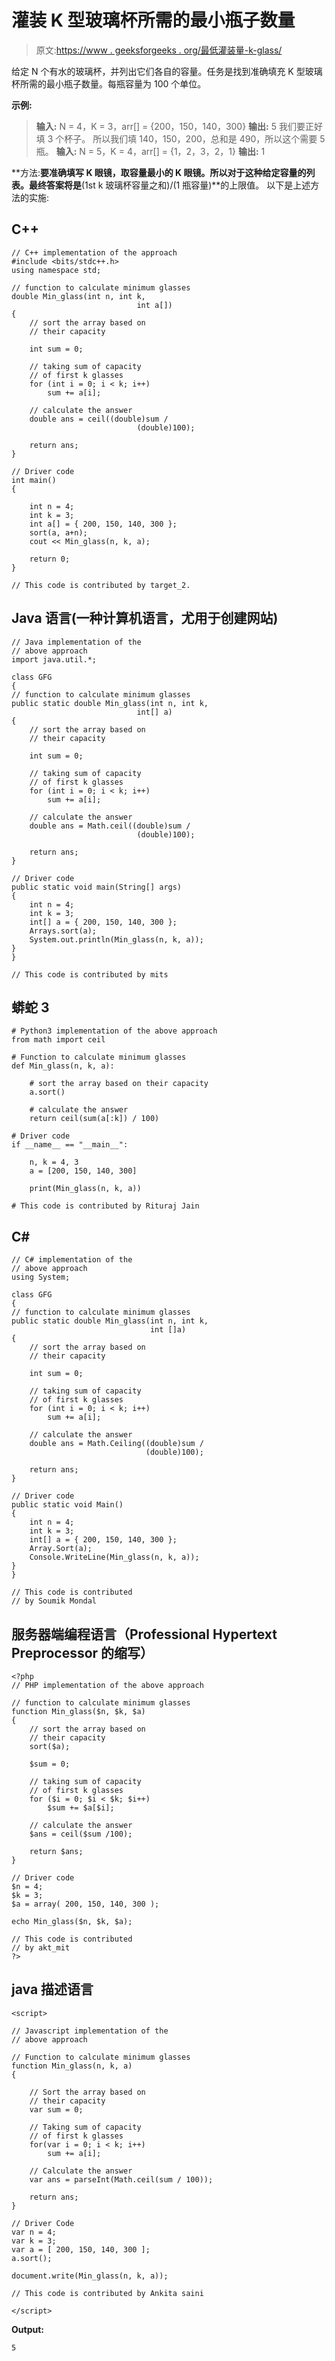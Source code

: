 # 灌装 K 型玻璃杯所需的最小瓶子数量

> 原文:[https://www . geeksforgeeks . org/最低灌装量-k-glass/](https://www.geeksforgeeks.org/minimum-number-of-bottles-required-to-fill-k-glasses/)

给定 N 个有水的玻璃杯，并列出它们各自的容量。任务是找到准确填充 K 型玻璃杯所需的最小瓶子数量。每瓶容量为 100 个单位。

**示例:**

> **输入:** N = 4，K = 3，arr[] = {200，150，140，300}
> **输出:** 5
> 我们要正好填 3 个杯子。
> 所以我们填 140，150，200，总和是 490，所以这个需要 5 瓶。
> **输入:** N = 5，K = 4，arr[] = {1，2，3，2，1}
> **输出:** 1

**方法:**要准确填写 K 眼镜，取容量最小的 K 眼镜。所以对于这种给定容量的列表。最终答案将是**(1st k 玻璃杯容量之和)/(1 瓶容量)**的上限值。
以下是上述方法的实施:

## C++

```
// C++ implementation of the approach
#include <bits/stdc++.h>
using namespace std;

// function to calculate minimum glasses
double Min_glass(int n, int k,
                            int a[])
{
    // sort the array based on
    // their capacity

    int sum = 0;

    // taking sum of capacity
    // of first k glasses
    for (int i = 0; i < k; i++)
        sum += a[i];

    // calculate the answer
    double ans = ceil((double)sum /
                            (double)100);

    return ans;
}

// Driver code
int main()
{

    int n = 4;
    int k = 3;
    int a[] = { 200, 150, 140, 300 };
    sort(a, a+n);
    cout << Min_glass(n, k, a);

    return 0;
}

// This code is contributed by target_2.
```

## Java 语言(一种计算机语言，尤用于创建网站)

```
// Java implementation of the
// above approach
import java.util.*;

class GFG
{
// function to calculate minimum glasses
public static double Min_glass(int n, int k,
                            int[] a)
{
    // sort the array based on
    // their capacity

    int sum = 0;

    // taking sum of capacity
    // of first k glasses
    for (int i = 0; i < k; i++)
        sum += a[i];

    // calculate the answer
    double ans = Math.ceil((double)sum /
                            (double)100);

    return ans;
}

// Driver code
public static void main(String[] args)
{
    int n = 4;
    int k = 3;
    int[] a = { 200, 150, 140, 300 };
    Arrays.sort(a);
    System.out.println(Min_glass(n, k, a));
}
}

// This code is contributed by mits
```

## 蟒蛇 3

```
# Python3 implementation of the above approach
from math import ceil

# Function to calculate minimum glasses
def Min_glass(n, k, a):

    # sort the array based on their capacity
    a.sort()

    # calculate the answer
    return ceil(sum(a[:k]) / 100)

# Driver code
if __name__ == "__main__":

    n, k = 4, 3
    a = [200, 150, 140, 300] 

    print(Min_glass(n, k, a))

# This code is contributed by Rituraj Jain
```

## C#

```
// C# implementation of the
// above approach
using System;

class GFG
{
// function to calculate minimum glasses
public static double Min_glass(int n, int k,
                               int []a)
{
    // sort the array based on
    // their capacity

    int sum = 0;

    // taking sum of capacity
    // of first k glasses
    for (int i = 0; i < k; i++)
        sum += a[i];

    // calculate the answer
    double ans = Math.Ceiling((double)sum /
                              (double)100);

    return ans;
}

// Driver code
public static void Main()
{
    int n = 4;
    int k = 3;
    int[] a = { 200, 150, 140, 300 };
    Array.Sort(a);
    Console.WriteLine(Min_glass(n, k, a));
}
}

// This code is contributed
// by Soumik Mondal
```

## 服务器端编程语言（Professional Hypertext Preprocessor 的缩写）

```
<?php
// PHP implementation of the above approach

// function to calculate minimum glasses
function Min_glass($n, $k, $a)
{
    // sort the array based on
    // their capacity
    sort($a);

    $sum = 0;

    // taking sum of capacity
    // of first k glasses
    for ($i = 0; $i < $k; $i++)
        $sum += $a[$i];

    // calculate the answer
    $ans = ceil($sum /100);

    return $ans;
}

// Driver code
$n = 4;
$k = 3;
$a = array( 200, 150, 140, 300 );

echo Min_glass($n, $k, $a);

// This code is contributed
// by akt_mit
?>
```

## java 描述语言

```
<script>

// Javascript implementation of the
// above approach

// Function to calculate minimum glasses
function Min_glass(n, k, a)
{

    // Sort the array based on
    // their capacity
    var sum = 0;

    // Taking sum of capacity
    // of first k glasses
    for(var i = 0; i < k; i++)
        sum += a[i];

    // Calculate the answer
    var ans = parseInt(Math.ceil(sum / 100));

    return ans;
}

// Driver Code
var n = 4;
var k = 3;
var a = [ 200, 150, 140, 300 ];
a.sort();

document.write(Min_glass(n, k, a));

// This code is contributed by Ankita saini

</script>
```

**Output:** 

```
5
```